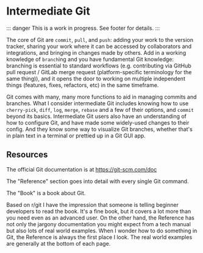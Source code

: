 # Intermediate Git

::: danger
This is a work in progress. See footer for details.
:::
&nbsp;

The core of Git are `commit`, `pull`, and `push`: adding your work to the version tracker, sharing your work where it can be accessed by collaborators and integrations, and bringing in changes made by others. Add in a working knowledge of `branch`ing and you have fundamental Git knowledge: branching is essential to standard workflows (e.g. contributing via GitHub pull request / GitLab merge request (platform-specific terminology for the same thing)), and it opens the door to working on multiple independent things (features, fixes, refactors, etc) in the same timeframe.

Git comes with many, many more functions to aid in managing commits and branches. What I consider intermediate Git includes knowing how to use `cherry-pick`, `diff`, `log`, `merge`, `rebase` and a few of their options, and `commit` beyond its basics. Intermediate Git users also have an understanding of how to configure Git, and have made some widely-used changes to their config. And they know some way to visualize Git branches, whether that's in plain text in a terminal or prettied up in a Git GUI app.

## Resources

The official Git documentation is at <https://git-scm.com/doc>

The "Reference" section goes into detail with every single Git command.

The "Book" is a book about Git.

Based on r/git I have the impression that someone is telling beginner developers to read the book. It's a fine book, but it covers a lot more than you need even as an advanced user. On the other hand, the Reference has not only the jargony documentation you might expect from a tech manual but also lots of real world examples. When I wonder how to do something in Git, the Reference is always the first place I look. The real world examples are generally at the bottom of each page.
